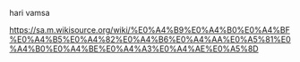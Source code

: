
hari vamsa

https://sa.m.wikisource.org/wiki/%E0%A4%B9%E0%A4%B0%E0%A4%BF%E0%A4%B5%E0%A4%82%E0%A4%B6%E0%A4%AA%E0%A5%81%E0%A4%B0%E0%A4%BE%E0%A4%A3%E0%A4%AE%E0%A5%8D